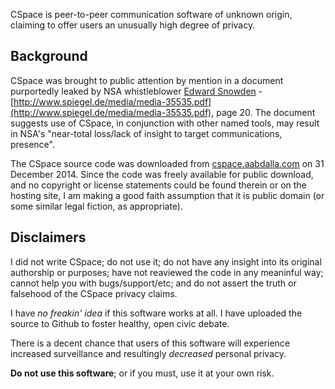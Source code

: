 CSpace is peer-to-peer communication software of unknown origin, claiming to
offer users an unusually high degree of privacy.


## Background

CSpace was brought to public attention by mention in a document purportedly
leaked by NSA whistleblower [Edward Snowden](http://en.wikipedia.org/wiki/Edward_Snowden) -
[http://www.spiegel.de/media/media-35535.pdf](http://www.spiegel.de/media/media-35535.pdf),
page 20.  The document suggests use of CSpace, in conjunction with other named
tools, may result in NSA's "near-total loss/lack of insight to target
communications, presence".  

The CSpace source code was downloaded from
[cspace.aabdalla.com](http://cspace.aabdalla.com/releases/cspace-0.1.27.tar.gz)
on 31 December 2014.  Since the code was freely available for public download,
and no copyright or license statements could be found therein or on the hosting
site, I am making a good faith assumption that it is public domain (or some
similar legal fiction, as appropriate).  


## Disclaimers

I did not write CSpace; do not use it; do not have any insight into its
original authorship or purposes; have not reaviewed the code in any meaninful
way; cannot help you with bugs/support/etc; and do not assert the truth or
falsehood of the CSpace privacy claims.  

I have *no freakin' idea* if this software works at all.  I have uploaded the
source to Github to foster healthy, open civic debate.

There is a decent chance that users of this software will experience
increased surveillance and resultingly *decreased* personal privacy.

**Do not use this software**; or if you must, use it at your own risk.  
